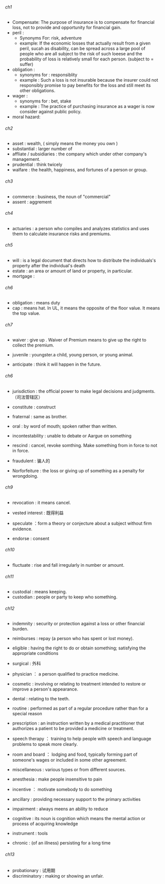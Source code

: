 ###### ch1

- Compensate: The purpose of insurance is to compensate for financial loss, not to provide and opportunity for financial gain.
- peril : 
  - Synonyms For: risk, adventure
  - example: If the economic losses that actually result from a given peril, sucah as disability, can be spread across a large pool of people who are all subject to the risk of such loeese and the probability of loss is relatively small for each person. (subject to = suffer)
- obligation : 
  - synonyms for : responsiblity
  - example : Such a loss is not insurable because the insurer could not responsibly promise to pay benefits for the loss and still meet its other obligations.
- wager : 
  - synonyms for : bet, stake
  - example : The practice of purchasing insurance as a wager is now consider against public policy.
- moral hazard: 

###### ch2

- asset : wealth, ( simply means the money you own )
- substantial : larger number of 
- affliate / subsidiaries : the company which under other company's management. 
- prudential : think twicely 
- walfare : the health, happiness, and fortunes of a person or group.

###### ch3

- commerce : business, the noun of "commercial"
- assent : aggrement

###### ch4

- actuaries : a person who compiles and analyzes statistics and uses them to calculate insurance risks and premiums.

###### ch5

- will : is a legal document that directs how to distribute the individuals's property after the individual's death
- estate : an area or amount of land or property, in particular.
- mortgage : 

###### ch6

- obligation : means duty 
- cap : means hat. In UL, it means the opposite of the floor value. It means the top value. 

###### ch7

- waiver : give up . Waiver of Premium means to give up the right to collect the premium.

- juvenile : youngster.a child, young person, or young animal.

- anticipate : think it will happen in the future.

###### ch6

- jurisdiction : the official power to make legal decisions and judgments.（司法管辖区）

- constitute : construct

- fraternal : same as brother.

- oral : by word of mouth; spoken rather than written.

- incontestability : unable to debate or Aargue on something

- rescind : cancel, revoke somthing. Make something from in force to not in force.

- fraudulent : 骗人的

- Norforfeiture : the loss or giving up of something as a penalty for wrongdoing.

###### ch9

- revocation : it means cancel.

- vested interest : 既得利益

- speculate ：form a theory or conjecture about a subject without firm evidence.

- endorse : consent

###### ch10

- fluctuate : rise and fall irregularly in number or amount.

###### ch11

- custodial : means keeping.
- custodian : people or party to keep who something.

###### ch12

- indemnity : security or protection against a loss or other financial burden.

- reimburses : repay (a person who has spent or lost money).

- eligible : having the right to do or obtain something; satisfying the appropriate conditions

- surgical : 外科

- physician ： a person qualified to practice medicine.

- cosmetic : involving or relating to treatment intended to restore or improve a person's appearance.

- dental :  relating to the teeth.

- routine : performed as part of a regular procedure rather than for a special reason

- prescription : an instruction written by a medical practitioner that authorizes a patient to be provided a medicine or treatment. 

- speech therapy ： training to help people with speech and language problems to speak more clearly.

- room and board ： lodging and food, typically forming part of someone's wages or included in some other agreement.

- miscellaneous : various types or from different sources.

- anesthesia : make people insensitive to pain

- incentive ： motivate somebody to do something

- ancillary : providing necessary support to the primary activities

- impairment : always meens an ability to reduce

- cognitive : its noun is cognition which means the mental action or process of acquiring knowledge

- instrument : tools

- chronic : (of an illness) persisting for a long time

###### ch13

- probationary : 试用期
- discriminatory : making or showing an unfair.
